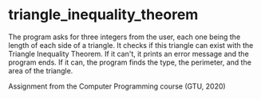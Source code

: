 # triangle_inequality_theorem

The program asks for three integers from the user, each one being the length of each side of a triangle.
It checks if this triangle can exist with the Triangle Inequality Theorem.
If it can't, it prints an error message and the program ends.
If it can, the program finds the type, the perimeter, and the area of the triangle.

Assignment from the Computer Programming course (GTU, 2020)
